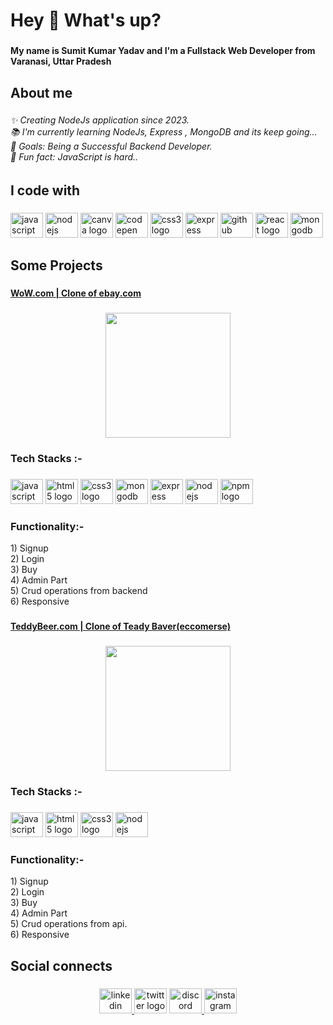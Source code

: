 <h1 align="left">Hey 👋 What's up?</h1>

###

<h4 align="left">My name is Sumit Kumar Yadav and I'm a Fullstack Web Developer from Varanasi, Uttar Pradesh</h4>

###

<h2 align="left">About me</h2>

###

<h6 align="left">✨ Creating NodeJs application since 2023.<br>📚 I'm currently learning NodeJs, Express , MongoDB and its keep going...<br>🎯 Goals:   Being a Successful Backend Developer.<br>🎲 Fun fact: JavaScript is hard..</h6>

###

<h2 align="left">I code with</h2>

###

<div align="left">
  <img src="https://cdn.jsdelivr.net/gh/devicons/devicon/icons/javascript/javascript-original.svg" height="40" width="52" alt="javascript logo"  />
  <img src="https://cdn.jsdelivr.net/gh/devicons/devicon/icons/nodejs/nodejs-original-wordmark.svg" height="40" width="52" alt="nodejs logo"  />
  <img src="https://cdn.jsdelivr.net/gh/devicons/devicon/icons/canva/canva-original.svg" height="40" width="52" alt="canva logo"  />
  <img src="https://cdn.jsdelivr.net/gh/devicons/devicon/icons/codepen/codepen-plain.svg" height="40" width="52" alt="codepen logo"  />
  <img src="https://cdn.jsdelivr.net/gh/devicons/devicon/icons/css3/css3-plain-wordmark.svg" height="40" width="52" alt="css3 logo"  />
  <img src="https://cdn.jsdelivr.net/gh/devicons/devicon/icons/express/express-original.svg" height="40" width="52" alt="express logo"  />
  <img src="https://cdn.jsdelivr.net/gh/devicons/devicon/icons/github/github-original.svg" height="40" width="52" alt="github logo"  />
  <img src="https://cdn.jsdelivr.net/gh/devicons/devicon/icons/react/react-original.svg" height="40" width="52" alt="react logo"  />
  <img src="https://cdn.jsdelivr.net/gh/devicons/devicon/icons/mongodb/mongodb-original.svg" height="40" width="52" alt="mongodb logo"  />
</div>

###

<h2 align="left">Some Projects</h2>

###

<h4 align="left"><a href="https://sage-biscotti-b2b0b5.netlify.app/">WoW.com | Clone of ebay.com</a></h4>

###

<div align="center">
  <img height="200" src="https://i.postimg.cc/qM9ZJM7y/Screenshot-528.png"  />
</div>

###


<h3 align="left">Tech Stacks :-</h3>

###

<div align="left">
  <img src="https://cdn.jsdelivr.net/gh/devicons/devicon/icons/javascript/javascript-original.svg" height="40" width="52" alt="javascript logo"  />
  <img src="https://cdn.jsdelivr.net/gh/devicons/devicon/icons/html5/html5-original.svg" height="40" width="52" alt="html5 logo"  />
  <img src="https://cdn.jsdelivr.net/gh/devicons/devicon/icons/css3/css3-original.svg" height="40" width="52" alt="css3 logo"  />
  <img src="https://cdn.jsdelivr.net/gh/devicons/devicon/icons/mongodb/mongodb-original.svg" height="40" width="52" alt="mongodb logo"  />
  <img src="https://cdn.jsdelivr.net/gh/devicons/devicon/icons/express/express-original.svg" height="40" width="52" alt="express logo"  />
  <img src="https://cdn.jsdelivr.net/gh/devicons/devicon/icons/nodejs/nodejs-original.svg" height="40" width="52" alt="nodejs logo"  />
  <img src="https://cdn.jsdelivr.net/gh/devicons/devicon/icons/npm/npm-original-wordmark.svg" height="40" width="52" alt="npm logo"  />
</div>

###

<p align="left"><h3>Functionality:-</h3>1) Signup<br>2) Login<br>3) Buy<br>4) Admin Part<br>5) Crud operations from backend <br>6) Responsive</p>

###

<h4 align="left"><a href="https://resplendent-cucurucho-20b16a.netlify.app/">TeddyBeer.com | Clone of Teady Baver(eccomerse)</a></h4>

###

<div align="center">
  <img height="200" src="https://iili.io/HvvHV44.png" />
</div>

###

<h3 align="left">Tech Stacks :-</h3>

###

<div align="left">
  <img src="https://cdn.jsdelivr.net/gh/devicons/devicon/icons/javascript/javascript-original.svg" height="40" width="52" alt="javascript logo"  />
  <img src="https://cdn.jsdelivr.net/gh/devicons/devicon/icons/html5/html5-original.svg" height="40" width="52" alt="html5 logo"  />
  <img src="https://cdn.jsdelivr.net/gh/devicons/devicon/icons/css3/css3-original.svg" height="40" width="52" alt="css3 logo"  />
  <img src="https://cdn.jsdelivr.net/gh/devicons/devicon/icons/nodejs/nodejs-original.svg" height="40" width="52" alt="nodejs logo"  />
</div>

###

<p align="left"><h3>Functionality:-</h3>1) Signup<br>2) Login<br>3) Buy<br>4) Admin Part<br>5) Crud operations from api.<br>6) Responsive</p>

###


<h2 align="left">Social connects</h2>

###

<div align="center">
  <a href="https://www.linkedin.com/in/sumit-yadav-3200b9244/" target="_blank">
    <img src="https://raw.githubusercontent.com/maurodesouza/profile-readme-generator/master/src/assets/icons/social/linkedin/default.svg" width="52" height="40" alt="linkedin logo"  />
  </a>
  <img src="https://raw.githubusercontent.com/maurodesouza/profile-readme-generator/master/src/assets/icons/social/twitter/default.svg" width="52" height="40" alt="twitter logo"  />
  <a href="https://discord.gg/hQdMByhr" target="_blank">
    <img src="https://raw.githubusercontent.com/maurodesouza/profile-readme-generator/master/src/assets/icons/social/discord/default.svg" width="52" height="40" alt="discord logo"  />
  </a>
  <a href="https://instagram.com/aircraft__engineer?igshid=YmMyMTA2M2Y=" target="_blank">
    <img src="https://raw.githubusercontent.com/maurodesouza/profile-readme-generator/master/src/assets/icons/social/instagram/default.svg" width="52" height="40" alt="instagram logo"  />
  </a>
</div>

###

